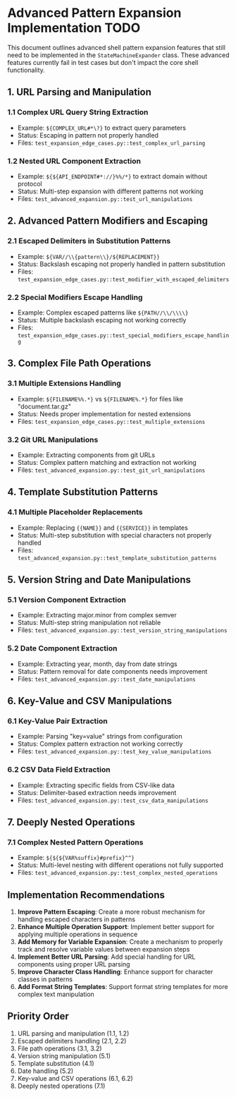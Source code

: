 # Advanced Pattern Expansion Implementation TODO

This document outlines advanced shell pattern expansion features that still need to be implemented in the `StateMachineExpander` class. These advanced features currently fail in test cases but don't impact the core shell functionality.

## 1. URL Parsing and Manipulation

### 1.1 Complex URL Query String Extraction
- Example: `${COMPLEX_URL#*\?}` to extract query parameters
- Status: Escaping in pattern not properly handled
- Files: `test_expansion_edge_cases.py::test_complex_url_parsing`

### 1.2 Nested URL Component Extraction
- Example: `${${API_ENDPOINT#*://}%%/*}` to extract domain without protocol
- Status: Multi-step expansion with different patterns not working
- Files: `test_advanced_expansion.py::test_url_manipulations`

## 2. Advanced Pattern Modifiers and Escaping

### 2.1 Escaped Delimiters in Substitution Patterns
- Example: `${VAR//\\{pattern\\}/${REPLACEMENT}}`
- Status: Backslash escaping not properly handled in pattern substitution
- Files: `test_expansion_edge_cases.py::test_modifier_with_escaped_delimiters`

### 2.2 Special Modifiers Escape Handling
- Example: Complex escaped patterns like `${PATH//\\/\\\\}`
- Status: Multiple backslash escaping not working correctly
- Files: `test_expansion_edge_cases.py::test_special_modifiers_escape_handling`

## 3. Complex File Path Operations

### 3.1 Multiple Extensions Handling
- Example: `${FILENAME%%.*}` vs `${FILENAME%.*}` for files like "document.tar.gz"
- Status: Needs proper implementation for nested extensions
- Files: `test_expansion_edge_cases.py::test_multiple_extensions`

### 3.2 Git URL Manipulations
- Example: Extracting components from git URLs
- Status: Complex pattern matching and extraction not working
- Files: `test_advanced_expansion.py::test_git_url_manipulations`

## 4. Template Substitution Patterns

### 4.1 Multiple Placeholder Replacements
- Example: Replacing `{{NAME}}` and `{{SERVICE}}` in templates
- Status: Multi-step substitution with special characters not properly handled
- Files: `test_advanced_expansion.py::test_template_substitution_patterns`

## 5. Version String and Date Manipulations

### 5.1 Version Component Extraction
- Example: Extracting major.minor from complex semver
- Status: Multi-step string manipulation not reliable
- Files: `test_advanced_expansion.py::test_version_string_manipulations`

### 5.2 Date Component Extraction
- Example: Extracting year, month, day from date strings
- Status: Pattern removal for date components needs improvement
- Files: `test_advanced_expansion.py::test_date_manipulations`

## 6. Key-Value and CSV Manipulations

### 6.1 Key-Value Pair Extraction
- Example: Parsing "key=value" strings from configuration
- Status: Complex pattern extraction not working correctly
- Files: `test_advanced_expansion.py::test_key_value_manipulations`

### 6.2 CSV Data Field Extraction
- Example: Extracting specific fields from CSV-like data
- Status: Delimiter-based extraction needs improvement
- Files: `test_advanced_expansion.py::test_csv_data_manipulations`

## 7. Deeply Nested Operations

### 7.1 Complex Nested Pattern Operations
- Example: `${${${VAR%suffix}#prefix}^^}`
- Status: Multi-level nesting with different operations not fully supported
- Files: `test_advanced_expansion.py::test_complex_nested_operations`

## Implementation Recommendations

1. **Improve Pattern Escaping**: Create a more robust mechanism for handling escaped characters in patterns
2. **Enhance Multiple Operation Support**: Implement better support for applying multiple operations in sequence
3. **Add Memory for Variable Expansion**: Create a mechanism to properly track and resolve variable values between expansion steps
4. **Implement Better URL Parsing**: Add special handling for URL components using proper URL parsing
5. **Improve Character Class Handling**: Enhance support for character classes in patterns
6. **Add Format String Templates**: Support format string templates for more complex text manipulation

## Priority Order

1. URL parsing and manipulation (1.1, 1.2)
2. Escaped delimiters handling (2.1, 2.2)
3. File path operations (3.1, 3.2)
4. Version string manipulation (5.1)
5. Template substitution (4.1)
6. Date handling (5.2)
7. Key-value and CSV operations (6.1, 6.2)
8. Deeply nested operations (7.1)